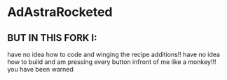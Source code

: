 # AdAstraRocketed
## BUT IN THIS FORK I:
have no idea how to code and winging the recipe additions!!
have no idea how to build and am pressing every button infront of me like a monkey!!!
you have been warned
